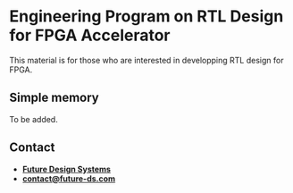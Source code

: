 # Engineering Program on RTL Design for FPGA Accelerator
This material is for those who are interested in developping RTL design for FPGA.

## Simple memory
To be added.

## Contact
* <a href="http://www.future-ds.com" target="_blank">**Future Design Systems**</a>
* **[contact@future-ds.com](mailto:contact@future-ds.com)**
